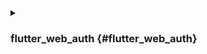 <details>
  <summary>

### flutter_web_auth {#flutter_web_auth}

</summary>

[flutter_web_auth](https://pub.dev/packages/flutter_web_auth) は Logto の flutter SDK の背後で使用されます。Logto の認可 (Authorization) ページを開くために、その webview ベースのインタラクションインターフェースに依存しています。

:::note
このプラグインは、iOS 12+ および macOS 10.15+ では ASWebAuthenticationSession、iOS 11 では SFAuthenticationSession、Android では Chrome Custom Tabs を使用し、Web では新しいウィンドウを開きます。
iOS 8+ でビルドできますが、現在サポートされているのは iOS 11 以上のみです。
:::

### Android でコールバック URL を登録する {#register-the-callback-url-on-android}

Logto のサインインウェブページからコールバック URL をキャプチャするためには、サインイン redirectUri を AndroidManifest.xml に登録する必要があります。

```xml
<activity android:name="com.linusu.flutter_web_auth.CallbackActivity" android:exported="true">
    <intent-filter android:label="flutter_web_auth">
        <action android:name="android.intent.action.VIEW"/>
        <category android:name="android.intent.category.DEFAULT"/>
        <category android:name="android.intent.category.BROWSABLE"/>
        <data android:scheme="io.logto"/>
    </intent-filter>
</activity>
```

</details>
